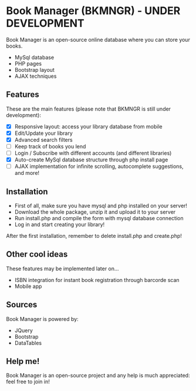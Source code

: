 # Book Manager (BKMNGR) - UNDER DEVELOPMENT

Book Manager is an open-source online database where you can store your books.

  - MySql database
  - PHP pages
  - Bootstrap layout
  - AJAX techniques

## Features

These are the main features (please note that BKMNGR is still under development):

- [x] Responsive layout: access your library database from mobile
- [x] Edit/Update your library
- [x] Advanced search filters
- [ ] Keep track of books you lend
- [ ] Login / Subscribe with different accounts (and different libraries)
- [x]  Auto-create MySql database structure through php install page
- [ ] AJAX implementation for infinite scrolling, autocomplete suggestions, and more!

## Installation

* First of all, make sure you have mysql and php installed on your server!
* Download the whole package, unzip it and upload it to your server
* Run install.php and compile the form with mysql database connection
* Log in and start creating your library!

After the first installation, remember to delete install.php and create.php!

## Other cool ideas

These features may be implemented later on...

* ISBN integration for instant book registration through barcorde scan
* Mobile app

## Sources

Book Manager is powered by:

* JQuery
* Bootstrap
* DataTables

## Help me!

Book Manager is an open-source project and any help is much appreciated: feel free to join in!
